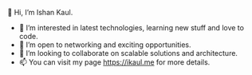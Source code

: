 👋 Hi, I’m Ishan Kaul.

- 👀 I’m interested in latest technologies, learning new stuff and love to code. 
- 🌱 I’m open to networking and exciting opportunities.
- 💞️ I’m looking to collaborate on scalable solutions and architecture.
- 📫 You can visit my page https://ikaul.me for more details.

<!---
ikaul/ikaul is a ✨ special ✨ repository because its `README.md` (this file) appears on your GitHub profile.
You can click the Preview link to take a look at your changes.
--->
